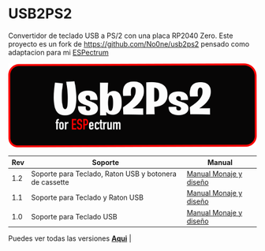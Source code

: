 # USB2PS2
Convertidor de teclado USB a PS/2 con una placa RP2040 Zero.
Este proyecto es un fork de https://github.com/No0ne/usb2ps2 pensado como adaptacion para mi [ESPectrum](https://github.com/EremusOne/ESPectrum)


![hw2](https://raw.githubusercontent.com/destroyer-dcf/usb2ps2/main/images/usb2ps2.png) 

| Rev | Soporte| Manual |
|----------|----------|----------|
| 1.2    | Soporte para Teclado, Raton USB y botonera de cassette   | [Manual Monaje y diseño](https://destroyer.me/usb2ps2-rev-1.2)  |
| 1.1    | Soporte para Teclado y Raton USB   | [Manual Monaje y diseño](https://destroyer.me/usb2ps2-rev-1.1)  |
| 1.0    | Soporte para Teclado USB   | [Manual Monaje y diseño](https://destroyer.me/usb2ps2-rev-1.0)  |

Puedes ver todas las versiones [**Aqui**](https://destroyer.me)  |

